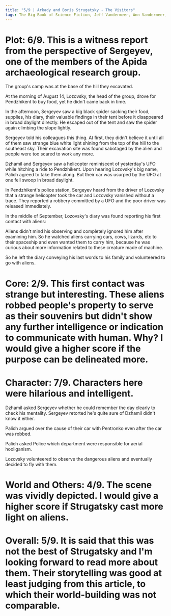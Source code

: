 ```yaml
---
title: "5/9 | Arkady and Boris Strugatsky - The Visitors"
tags: The Big Book of Science Fiction, Jeff Vandermeer, Ann Vandermeer, short story, novelette, science fiction, 1925-1991 (Arkady Strugatsky), 1933-2012 (Boris Strugatsky), 1958
---
```


# Plot: 6/9. This is a witness report from the perspective of Sergeyev, one of the members of the Apida archaeological research group.
The group's camp was at the base of the hill they excavated.

At the morning of August 14, Lozovsky, the head of the group, drove for Pendzhikent to buy food, yet he didn't came back in time.

In the afternoon, Sergeyev saw a big black spider sacking their food, supplies, his diary, their valuable findings in their tent before it disappeared in broad daylight directly. He escaped out of the tent and saw the spider again climbing the slope lightly.

Sergeyev told his colleagues this thing. At first, they didn't believe it until all of them saw strange blue white light shining from the top of the hill to the southeast sky. Their excavation site was found sabotaged by the alien and people were too scared to work any more.

Dzhamil and Sergeyev saw a helicopter reminiscent of yesterday's UFO while hitching a ride to Pendzhikent. Upon hearing Lozovsky's big name, Palich agreed to take them along. But their car was usurped by the UFO at one fell swoop in broad daylight.

In Pendzhikent's police station, Sergeyev heard from the driver of Lozovsky that a strange helicopter took the car and Lozovsky vanished without a trace. They reported a robbery committed by a UFO and the poor driver was released immediately.

In the middle of September, Lozovsky's diary was found reporting his first contact with aliens:

Aliens didn't mind his observing and completely ignored him after examining him. So he watched aliens carrying cars, cows, lizards, etc to their spaceship and even wanted them to carry him, because he was curious about more information related to these creature made of machine.

So he left the diary conveying his last words to his family and volunteered to go with aliens.


# Core: 2/9. This first contact was strange but interesting. These aliens robbed people's property to serve as their souvenirs but didn't show any further intelligence or indication to communicate with human. Why? I would give a higher score if the purpose can be delineated more.



# Character: 7/9. Characters here were  hilarious and intelligent. 
Dzhamil asked Sergeyev whether he could remember the day clearly to check his mentality. Sergeyev retorted he's quite sure of Dzhamil didn't know it either.

Palich argued over the cause of their car with Pentronko even after the car was robbed.

Palich asked Police which department were responsible for aerial hooliganism.

Lozovsky volunteered to observe the dangerous aliens and eventually decided to fly with them.

# World and Others: 4/9. The scene was vividly depicted. I would give a higher score if Strugatsky cast more light on aliens.



# Overall: 5/9. It is said that this was not the best of Strugatsky and I'm looking forward to read more about them. Their storytelling was good at least judging from this article, to which their world-building was not comparable.


